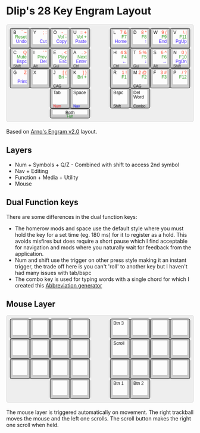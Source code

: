 # Dlip's 28 Key Engram Layout

![](./dlip's-28-key-engram-layout.png)

Based on [Arno's Engram v2.0](https://engram.dev/) layout.

## Layers

- Num + Symbols + Q/Z - Combined with shift to access 2nd symbol
- Nav + Editing
- Function + Media + Utility
- Mouse

## Dual Function keys

There are some differences in the dual function keys:

- The homerow mods and space use the default style where you must hold the key for a set time (eg. 180 ms) for it to register as a hold. This avoids misfires but does require a short pause which I find acceptable for navigation and mods where you naturally wait for feedback from the application.
- Num and shift use the trigger on other press style making it an instant trigger, the trade off here is you can't 'roll' to another key but I haven't had many issues with tab/bspc
- The combo key is used for typing words with a single chord for which I created this [Abbreviation generator](https://github.com/dlip/abbrgen)

## Mouse Layer

![](dlip's-28-key-engram-layout---mouse.png)

The mouse layer is triggered automatically on movement. The right trackball moves the mouse and the left one scrolls. The scroll button makes the right one scroll when held.

